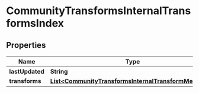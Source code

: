 

# CommunityTransformsInternalTransformsIndex


## Properties

| Name | Type | Description | Notes |
|------------ | ------------- | ------------- | -------------|
|**lastUpdated** | **String** |  |  [optional] |
|**transforms** | [**List&lt;CommunityTransformsInternalTransformMetadata&gt;**](CommunityTransformsInternalTransformMetadata.md) |  |  [optional] |



